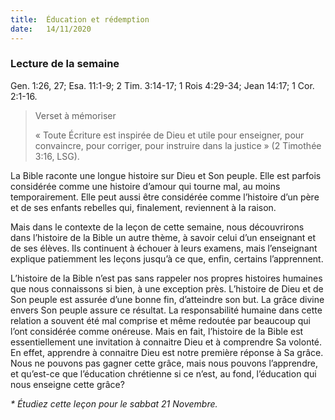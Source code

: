 ```yaml
---
title:  Éducation et rédemption
date:   14/11/2020
---
```


### Lecture de la semaine
Gen. 1:26, 27; Esa. 11:1-9; 2 Tim. 3:14-17; 1 Rois 4:29-34; Jean 14:17; 1 Cor. 2:1-16.

> <p>Verset à mémoriser</p>
> « Toute Écriture est inspirée de Dieu et utile pour enseigner, pour convaincre, pour corriger, pour instruire dans la justice » (2 Timothée 3:16, LSG).

La Bible raconte une longue histoire sur Dieu et Son peuple. Elle est parfois considérée comme une histoire d’amour qui tourne mal, au moins temporairement. Elle peut aussi être considérée comme l’histoire d’un père et de ses enfants rebelles qui, finalement, reviennent à la raison.

Mais dans le contexte de la leçon de cette semaine, nous découvrirons dans l’histoire de la Bible un autre thème, à savoir celui d’un enseignant et de ses élèves. Ils continuent à échouer à leurs examens, mais l’enseignant explique patiemment les leçons jusqu’à ce que, enfin, certains l’apprennent.

L’histoire de la Bible n’est pas sans rappeler nos propres histoires humaines que nous connaissons si bien, à une exception près. L’histoire de Dieu et de Son peuple est assurée d’une bonne fin, d’atteindre son but. La grâce divine envers Son peuple assure ce résultat. La responsabilité humaine dans cette relation a souvent été mal comprise et même redoutée par beaucoup qui l’ont considérée comme onéreuse. Mais en fait, l’histoire de la Bible est essentiellement une invitation à connaitre Dieu et à comprendre Sa volonté. En effet, apprendre à connaitre Dieu est notre première réponse à Sa grâce. Nous ne pouvons pas gagner cette grâce, mais nous pouvons l’apprendre, et qu’est-ce que l’éducation chrétienne si ce n’est, au fond, l’éducation qui nous enseigne cette grâce?

_* Étudiez cette leçon pour le sabbat 21 Novembre._
